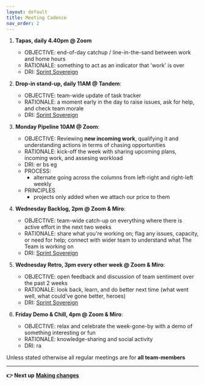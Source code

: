 ```yaml
---
layout: default
title: Meeting Cadence
nav_order: 2
---
```


1.  **Tapas, daily 4.40pm @ Zoom** 
    - OBJECTIVE: end-of-day catchup / line-in-the-sand between work and home hours
    - RATIONALE: something to act as an indicator that 'work' is over
    - DRI: [Sprint Sovereign](How-we-(enable)-work)
2.  **Drop-in stand-up, daily 11AM @ Tandem**:
    - OBJECTIVE: team-wide update of task tracker
    - RATIONALE: a moment early in the day to raise issues, ask for help, and check team morale
    - DRI: [Sprint Sovereign](How-we-(enable)-work)
    
3.  **Monday Pipeline 10AM @ Zoom**:
    - OBJECTIVE: Reviewing **new incoming work**, qualifying it and understanding actions in terms of chasing opportunities
    - RATIONALE: kick-off the week with sharing upcoming plans, incoming work, and assesing workload
    - DRI: er bs eg
    - PROCESS:
      - alternate going across the columns from left-right and right-left weekly
    - PRINCIPLES
      - projects only added when we attach our price to them

4.  **Wednesday Backlog, 2pm @ Zoom & Miro**: 
    - OBJECTIVE: team-wide catch-up on everything where there is active effort in the next two weeks
    - RATIONALE: share what you're working on; flag any issues, capacity, or need for help; connect with wider team to understand what The Team is working on
    - DRI: [Sprint Sovereign](How-we-(enable)-work)
    
5.  **Wednesday Retro, 3pm every other week @ Zoom & Miro**: 
    - OBJECTIVE: open feedback and discussion of team sentiment over the past 2 weeks
    - RATIONALE: look back, learn, and do better next time (what went well, what could've gone better, heroes)
    - DRI: [Sprint Sovereign](How-we-(enable)-work) 
    
6.  **Friday Demo & Chill, 4pm @ Zoom & Miro**: 
    - OBJECTIVE: relax and celebrate the week-gone-by with a demo of something interesting or fun
    - RATIONALE: knowledge-sharing and social activity
    - DRI: ra

Unless stated otherwise all regular meetings are for **all team-members**
* * * * *

**👉 Next up** **[Making changes](Making-Changes)**
